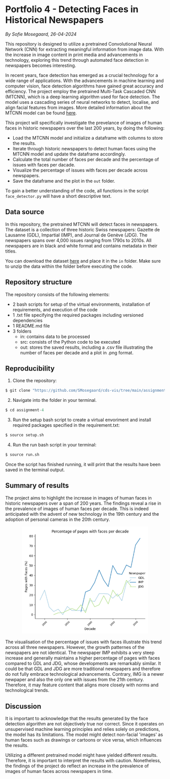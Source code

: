 # Portfolio 4 - Detecting Faces in Historical Newspapers
*By Sofie Mosegaard, 26-04-2024*

This repository is designed to utilize a pretrained Convolutional Neural Network (CNN) for extracting meaningful information from image data. With the increase in image content in print media and advancements in technology, exploring this trend through automated face detection in newspapers becomes interesting.

In recent years, face detection has emerged as a crucial technology for a wide range of applications. With the advancements in machine learning and computer vision, face detection algorithms have gained great accuracy and efficiency. The project employ the pretrained Multi-Task Cascaded CNN (MTCNN), which is a deep learning algorithm used for face detection. The model uses a cascading series of neural networks to detect, localise, and align facial features from images. More detailed information about the MTCNN model can be found [here](https://medium.com/@danushidk507/facenet-pytorch-pretrained-pytorch-face-detection-mtcnn-and-facial-recognition-b20af8771144).

This project will specifically investigate the prevelance of images of human faces in historic newspapers over the last 200 years, by doing the following:
- Load the MTCNN model and initialize a dataframe with columns to store the results.
- Iterate through historic newspapers to detect human faces using the MTCNN model and update the dataframe accordingly.
- Calculate the total number of faces per decade and the percentage of issues with faces per dacade.
- Visualize the percentage of issues with faces per decade across newspapers.
- Save the dataframe and the plot in the ```out``` folder.

To gain a better understanding of the code, all functions in the script ```face_detector.py``` will have a short descriptive text.

## Data source

In this repository, the pretrained MTCNN will detect faces in newspapers. The dataset is a collection of three historic Swiss newspapers: Gazette de Lausanne (GDL), Impartial (IMP), and Journal de Genève (JDG). The newspapers spans over 4,000 issues ranging from 1790s to 2010s. All newspapers are in black and white format and contains metadata in their titles. 

You can download the dataset [here](https://zenodo.org/records/3706863) and place it in the ```in``` folder. Make sure to unzip the data within the folder before executing the code.

## Repository structure

The repository consists of the following elements:
- 2 bash scripts for setup of the virtual environments, installation of requirements, and execution of the code
- 1 .txt file specifying the required packages including versioned dependencies 
- 1 README.md file
- 3 folders
    - in: contains data to be processed
    - src: consists of the Python code to be executed
    - out: stores the saved results, including a .csv file illustrating the number of faces per decade and a plot in .png format.

## Reproducibility

1.   Clone the repository:
```python
$ git clone "https://github.com/SMosegaard/cds-vis/tree/main/assignments/assignment-4"
```
2.  Navigate into the folder in your terminal.
```python
$ cd assignment-4
```
3.  Run the setup bash script to create a virtual envoriment and install required packages specified in the requirement.txt:
```python
$ source setup.sh
```
4.  Run the run bash script in your terminal:
```python
$ source run.sh
```

Once the script has finished running, it will print that the results have been saved in the terminal output.

## Summary of results

The project aims to highlight the increase in images of human faces in historic newspapers over a span of 200 years. The findings reveal a rise in the prevalence of images of human faces per decade. This is indeed anticipated with the advent of new technology in the 19th century and the adoption of personal cameras in the 20th century.

<p align = "center">
    <img src = "https://raw.githubusercontent.com/SMosegaard/cds-vis/main/assignments/assignment-4/out/face_plot.png" width = "400">
</p>

The visualisation of the percentage of issues with faces illustrate this trend across all three newspapers. 
However, the growth patternes of the newspapers are not identical. The newspaper IMP exhibits a very steep increase and generally maintains a higher percentage of pages with faces compared to GDL and JDG, whose developments are remarkably similar. It could be that GDL and JDG are more traditional newspapers and therefore do not fully embrace technological advancements. Contrary, IMG is a newer newpaper and also the only one with issues from the 21th century. Therefore, it may feature content that aligns more closely with norms and technological trends.

## Discussion

It is important to acknowledge that the results generated by the face detection algorithm are not objectively true nor correct. Since it operates on unsupervised machine learning principles and relies solely on predictions, the model has its limitations. The model might detect non-facial 'images' as human faces such as drawings or cartoons or vice versa, which influences the results.

Utilizing a different pretrained model might have yielded different results. Therefore, it is important to interpret the results with caution. Nonetheless, the findings of the project do reflect an increase in the prevalence of images of human faces across newspapers in time.